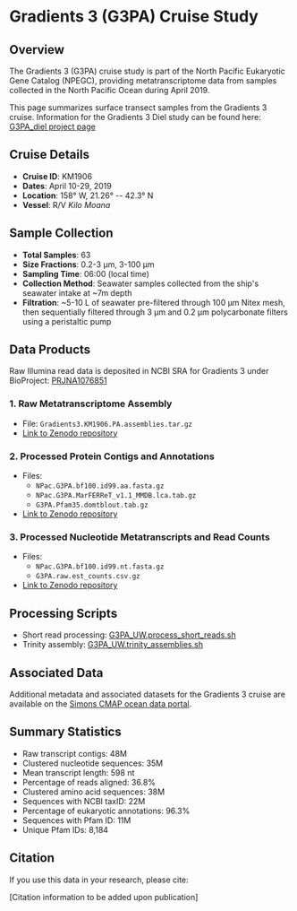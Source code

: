 # Gradients 3 (G3PA) Cruise Study

## Overview

The Gradients 3 (G3PA) cruise study is part of the North Pacific Eukaryotic Gene Catalog (NPEGC), providing metatranscriptome data from samples collected in the North Pacific Ocean during April 2019.

This page summarizes surface transect samples from the Gradients 3 cruise. Information for the Gradients 3 Diel study can be found here: [G3PA_diel project page](https://github.com/armbrustlab/NPac_euk_gene_catalog/tree/main/projects/G3PA)


## Cruise Details

- **Cruise ID**: KM1906
- **Dates**: April 10-29, 2019
- **Location**: 158° W, 21.26° -- 42.3° N
- **Vessel**: R/V *Kilo Moana*

## Sample Collection

- **Total Samples**: 63
- **Size Fractions**: 0.2-3 μm, 3-100 μm
- **Sampling Time**: 06:00 (local time)
- **Collection Method**: Seawater samples collected from the ship's seawater intake at ~7m depth
- **Filtration**: ~5-10 L of seawater pre-filtered through 100 μm Nitex mesh, then sequentially filtered through 3 μm and 0.2 μm polycarbonate filters using a peristaltic pump

## Data Products

Raw Illumina read data is deposited in NCBI SRA for Gradients 3 under BioProject: [PRJNA1076851](https://www.ncbi.nlm.nih.gov/bioproject/?term=PRJNA1076851)

### 1. Raw Metatranscriptome Assembly
- File: `Gradients3.KM1906.PA.assemblies.tar.gz`
- [Link to Zenodo repository](https://zenodo.org/records/10699458)

### 2. Processed Protein Contigs and Annotations
- Files:
  - `NPac.G3PA.bf100.id99.aa.fasta.gz`
  - `NPac.G3PA.MarFERReT_v1.1_MMDB.lca.tab.gz`
  - `G3PA.Pfam35.domtblout.tab.gz`
- [Link to Zenodo repository](https://zenodo.org/records/10472590)

### 3. Processed Nucleotide Metatranscripts and Read Counts
- Files:
  - `NPac.G3PA.bf100.id99.nt.fasta.gz`
  - `G3PA.raw.est_counts.csv.gz`
- [Link to Zenodo repository](https://zenodo.org/records/10570449)

## Processing Scripts

- Short read processing: [G3PA_UW.process_short_reads.sh](../../scripts/G3PA_UW.process_short_reads.sh)
- Trinity assembly: [G3PA_UW.trinity_assemblies.sh](../../scripts/G3PA_UW.trinity_assemblies.sh)

## Associated Data

Additional metadata and associated datasets for the Gradients 3 cruise are available on the [Simons CMAP ocean data portal](https://simonscmap.com/catalog/cruises/KM1906).

## Summary Statistics

- Raw transcript contigs: 48M
- Clustered nucleotide sequences: 35M
- Mean transcript length: 598 nt
- Percentage of reads aligned: 36.8%
- Clustered amino acid sequences: 38M
- Sequences with NCBI taxID: 22M
- Percentage of eukaryotic annotations: 96.3%
- Sequences with Pfam ID: 11M
- Unique Pfam IDs: 8,184

## Citation

If you use this data in your research, please cite:

[Citation information to be added upon publication]

